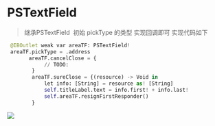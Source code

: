 # PSTextField
> 继承PSTextField  初始 pickType 的类型 实现回调即可 实现代码如下
```python
 @IBOutlet weak var areaTF: PSTextField!
 areaTF.pickType = .address
       areaTF.cancelClose = {
            // TODO:
        }
        areaTF.sureClose = {(resource) -> Void in
            let info: [String] = resource as! [String]
            self.titleLabel.text = info.first! + info.last!
            self.areaTF.resignFirstResponder()
        }
```
![](/path/to/show.gif)
